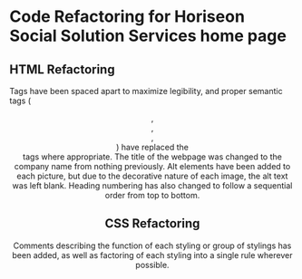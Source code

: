 # Code Refactoring for Horiseon Social Solution Services home page

## HTML Refactoring

Tags have been spaced apart to maximize legibility, and proper semantic tags (<header>, <footer>, <article>, <aside>) have replaced the <div> tags where appropriate. The title of the webpage was changed to the company name from nothing previously. Alt elements have been added to each picture, but due to the decorative nature of each image, the alt text was left blank. Heading numbering has also changed to follow a sequential order from top to bottom.

## CSS Refactoring

Comments describing the function of each styling or group of stylings has been added, as well as factoring of each styling into a single rule wherever possible.

